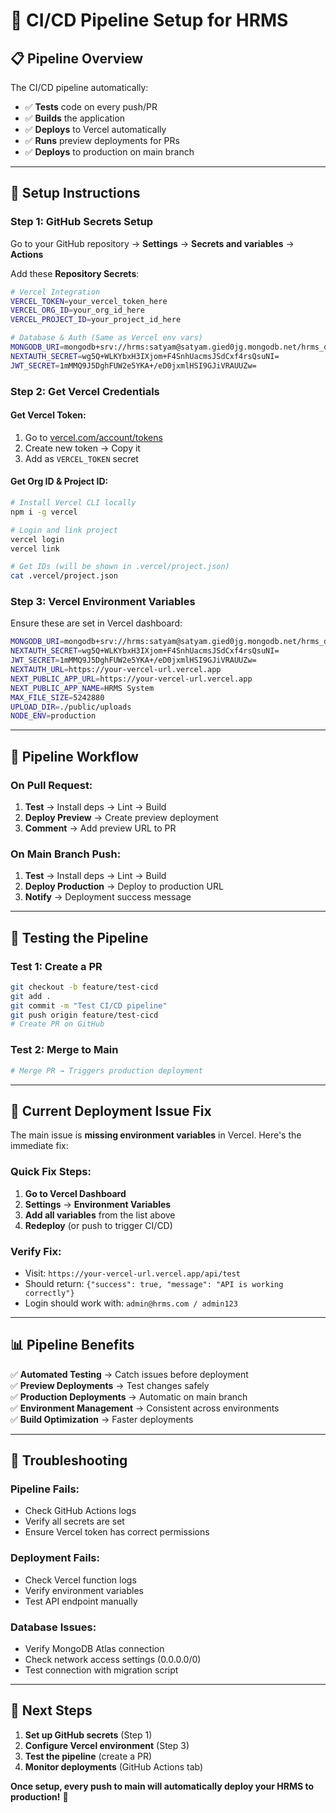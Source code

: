 # 🚀 CI/CD Pipeline Setup for HRMS

## 📋 **Pipeline Overview**

The CI/CD pipeline automatically:
- ✅ **Tests** code on every push/PR
- ✅ **Builds** the application
- ✅ **Deploys** to Vercel automatically
- ✅ **Runs** preview deployments for PRs
- ✅ **Deploys** to production on main branch

---

## 🔧 **Setup Instructions**

### **Step 1: GitHub Secrets Setup**

Go to your GitHub repository → **Settings** → **Secrets and variables** → **Actions**

Add these **Repository Secrets**:

```bash
# Vercel Integration
VERCEL_TOKEN=your_vercel_token_here
VERCEL_ORG_ID=your_org_id_here
VERCEL_PROJECT_ID=your_project_id_here

# Database & Auth (Same as Vercel env vars)
MONGODB_URI=mongodb+srv://hrms:satyam@satyam.gied0jg.mongodb.net/hrms_db?retryWrites=true&w=majority
NEXTAUTH_SECRET=wg5Q+WLKYbxH3IXjom+F4SnhUacmsJSdCxf4rsQsuNI=
JWT_SECRET=1mMMQ9J5DghFUW2e5YKA+/eD0jxmlHSI9GJiVRAUUZw=
```

### **Step 2: Get Vercel Credentials**

#### **Get Vercel Token:**
1. Go to [vercel.com/account/tokens](https://vercel.com/account/tokens)
2. Create new token → Copy it
3. Add as `VERCEL_TOKEN` secret

#### **Get Org ID & Project ID:**
```bash
# Install Vercel CLI locally
npm i -g vercel

# Login and link project
vercel login
vercel link

# Get IDs (will be shown in .vercel/project.json)
cat .vercel/project.json
```

### **Step 3: Vercel Environment Variables**

Ensure these are set in Vercel dashboard:

```bash
MONGODB_URI=mongodb+srv://hrms:satyam@satyam.gied0jg.mongodb.net/hrms_db?retryWrites=true&w=majority
NEXTAUTH_SECRET=wg5Q+WLKYbxH3IXjom+F4SnhUacmsJSdCxf4rsQsuNI=
JWT_SECRET=1mMMQ9J5DghFUW2e5YKA+/eD0jxmlHSI9GJiVRAUUZw=
NEXTAUTH_URL=https://your-vercel-url.vercel.app
NEXT_PUBLIC_APP_URL=https://your-vercel-url.vercel.app
NEXT_PUBLIC_APP_NAME=HRMS System
MAX_FILE_SIZE=5242880
UPLOAD_DIR=./public/uploads
NODE_ENV=production
```

---

## 🔄 **Pipeline Workflow**

### **On Pull Request:**
1. **Test** → Install deps → Lint → Build
2. **Deploy Preview** → Create preview deployment
3. **Comment** → Add preview URL to PR

### **On Main Branch Push:**
1. **Test** → Install deps → Lint → Build  
2. **Deploy Production** → Deploy to production URL
3. **Notify** → Deployment success message

---

## 🧪 **Testing the Pipeline**

### **Test 1: Create a PR**
```bash
git checkout -b feature/test-cicd
git add .
git commit -m "Test CI/CD pipeline"
git push origin feature/test-cicd
# Create PR on GitHub
```

### **Test 2: Merge to Main**
```bash
# Merge PR → Triggers production deployment
```

---

## 🚨 **Current Deployment Issue Fix**

The main issue is **missing environment variables** in Vercel. Here's the immediate fix:

### **Quick Fix Steps:**

1. **Go to Vercel Dashboard**
2. **Settings** → **Environment Variables**
3. **Add all variables** from the list above
4. **Redeploy** (or push to trigger CI/CD)

### **Verify Fix:**
- Visit: `https://your-vercel-url.vercel.app/api/test`
- Should return: `{"success": true, "message": "API is working correctly"}`
- Login should work with: `admin@hrms.com / admin123`

---

## 📊 **Pipeline Benefits**

✅ **Automated Testing** → Catch issues before deployment  
✅ **Preview Deployments** → Test changes safely  
✅ **Production Deployments** → Automatic on main branch  
✅ **Environment Management** → Consistent across environments  
✅ **Build Optimization** → Faster deployments  

---

## 🔧 **Troubleshooting**

### **Pipeline Fails:**
- Check GitHub Actions logs
- Verify all secrets are set
- Ensure Vercel token has correct permissions

### **Deployment Fails:**
- Check Vercel function logs
- Verify environment variables
- Test API endpoint manually

### **Database Issues:**
- Verify MongoDB Atlas connection
- Check network access settings (0.0.0.0/0)
- Test connection with migration script

---

## 🎯 **Next Steps**

1. **Set up GitHub secrets** (Step 1)
2. **Configure Vercel environment** (Step 3)  
3. **Test the pipeline** (create a PR)
4. **Monitor deployments** (GitHub Actions tab)

**Once setup, every push to main will automatically deploy your HRMS to production!** 🚀
